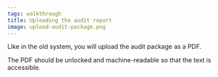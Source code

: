 ```yaml
---
tags: walkthrough
title: Uploading the audit report
image: upload-audit-package.png
---
```


Like in the old system, you will upload the audit package as a PDF.

The PDF should be unlocked and machine-readable so that the text is accessible.
